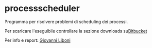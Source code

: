 processscheduler
================

Programma per risolvere problemi di scheduling dei processi.

Per scaricare l'eseguibile controllare la sezione downloads su[Bitbucket](https://bitbucket.org/giovanni_liboni/processscheduler/overview)

Per info e report: [Giovanni Liboni](mailto:giovanni.liboni@live.com)